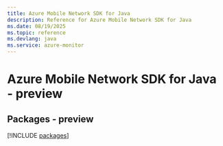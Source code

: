 ```yaml
---
title: Azure Mobile Network SDK for Java
description: Reference for Azure Mobile Network SDK for Java
ms.date: 08/19/2025
ms.topic: reference
ms.devlang: java
ms.service: azure-monitor
---
```

# Azure Mobile Network SDK for Java - preview
## Packages - preview
[!INCLUDE [packages](mobile-network-index.md)]